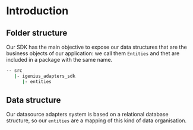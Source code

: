 # Introduction

## Folder structure

Our SDK has the main objective to expose our data structures that are the business objects of our application: we call them `Entities` and thet are included in a package with the same name.

```bash
-- src
   |- igenius_adapters_sdk
      |- entities
```

## Data structure

Our datasource adapters system is based on a relational database structure, so our `entities` are a mapping of this kind of data organisation.
